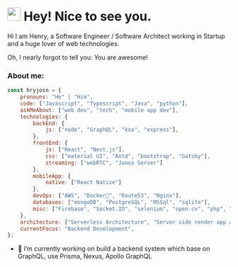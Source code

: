 <h1><img src="https://emojis.slackmojis.com/emojis/images/1531849430/4246/blob-sunglasses.gif?1531849430" width="30"/> Hey! Nice to see you.</h1>
<p>Hi I am Henry, a Software Engineer / Software Architect working in Startup and a huge lover of web technologies. </p>
<p> Oh, I nearly forgot to tell you: You are awesome!</p>

<h3>About me: </h3>

```javascript
const hryjosn = {
    pronouns: "He" | "Him",
    code: ["Javascript", "Typescript", "Java", "python"],
    askMeAbout: ["web dev", "tech", "mobile app dev"],
    technologies: {
        backEnd: {
            js: ["node", "GraphQL", "koa", "express"],
        },
        frontEnd: {
            js: ["React", "Next.js"],
            css: ["material UI", "Antd", "bootstrap", "Gatsby"],
            streaming: ["webRTC", "Janus Server"]
        },
        mobileApp: {
            native: ["React Native"]
        },
        devOps: ["AWS", "Docker🐳", "Route53", "Nginx"],
        databases: ["mongoDB", "PostgreSQL", "MSSql", "sqlite"],
        misc: ["Firebase", "Socket.IO", "selenium", "open-cv", "php", "SuiteApp"]
    },
    architecture: ["Serverless Architecture", "Server side render app application", "Single page applications"],
    currentFocus: "Backend Development",
};
```

<!-- <h3>Things I code with</h3>
   <img alt="React" src="https://img.shields.io/badge/-React-45b8d8?style=flat-square&logo=react&logoColor=white" />
     <img alt="Next.js" src="https://img.shields.io/badge/-Next.js-000000?style=flat-square&logo=next.js&logoColor=white" />

  <img alt="Webpack" src="https://img.shields.io/badge/-Webpack-8DD6F9?style=flat-square&logo=webpack&logoColor=white" /> 
  <img alt="Docker" src="https://img.shields.io/badge/-Docker-46a2f1?style=flat-square&logo=docker&logoColor=white" />
  <img alt="github actions" src="https://img.shields.io/badge/-Github_Actions-2088FF?style=flat-square&logo=github-actions&logoColor=white" />
  <img alt="TypeScript" src="https://img.shields.io/badge/-TypeScript-007ACC?style=flat-square&logo=typescript&logoColor=white" />
  <img alt="Apollo" src="https://img.shields.io/badge/-Apollo%20GraphQL-311C87?style=flat-square&logo=apollo-graphql&logoColor=white" />
  <img alt="redux" src="https://img.shields.io/badge/-Redux-764ABC?style=flat-square&logo=redux&logoColor=white" />
  <img alt="GraphQL" src="https://img.shields.io/badge/-GraphQL-E10098?style=flat-square&logo=graphql&logoColor=white" />
  <img alt="Sass" src="https://img.shields.io/badge/-Sass-CC6699?style=flat-square&logo=sass&logoColor=white" />
  <img alt="Styled Components" src="https://img.shields.io/badge/-Styled_Components-db7092?style=flat-square&logo=styled-components&logoColor=white" />
  <img alt="git" src="https://img.shields.io/badge/-Git-F05032?style=flat-square&logo=git&logoColor=white" />
  <img alt="npm" src="https://img.shields.io/badge/-NPM-CB3837?style=flat-square&logo=npm&logoColor=white" />
  <img alt="html5" src="https://img.shields.io/badge/-HTML5-E34F26?style=flat-square&logo=html5&logoColor=white" />
  <img alt="Prettier" src="https://img.shields.io/badge/-Prettier-F7B93E?style=flat-square&logo=prettier&logoColor=white" />
  <img alt="MongoDB" src="https://img.shields.io/badge/-MongoDB-13aa52?style=flat-square&logo=mongodb&logoColor=white" />
  <img alt="Nodejs" src="https://img.shields.io/badge/-Nodejs-43853d?style=flat-square&logo=Node.js&logoColor=white" /> -->

- 🔭 I’m currently working on build a backend system which base on GraphQL, use Prisma, Nexus, Apollo GraphQL
<!--
**hnyjosn/hnyjosn** is a ✨ _special_ ✨ repository because its `README.md` (this file) appears on your GitHub profile.

Here are some ideas to get you started:

- 🔭 I’m currently working on ...
- 🌱 I’m currently learning ...
- 👯 I’m looking to collaborate on ...
- 🤔 I’m looking for help with ...
- 💬 Ask me about ...
- 📫 How to reach me: ...
- 😄 Pronouns: ...
- ⚡ Fun fact: ...
-->
